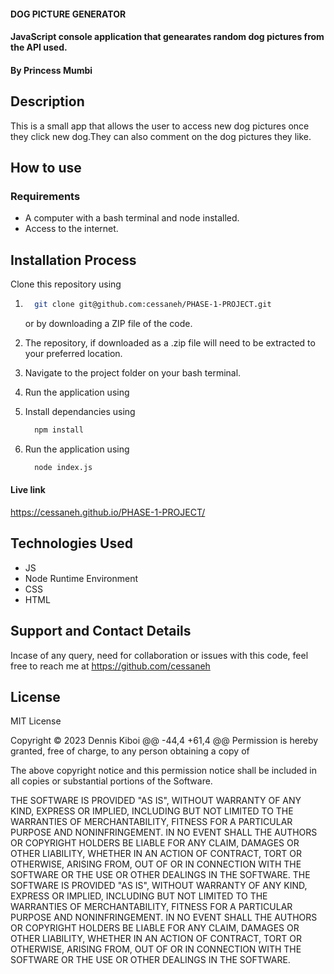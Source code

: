 
#### DOG PICTURE GENERATOR
#### JavaScript console application that genearates random dog pictures from the API used.

#### By **Princess Mumbi**

## Description
This is a small app that allows the user to access new dog pictures once they click new dog.They can also comment on the dog pictures they like.

## How to use 

### Requirements

* A computer with a bash terminal and node installed.
* Access to the internet.

## Installation Process

Clone this repository using

1.  ```bash
      git clone git@github.com:cessaneh/PHASE-1-PROJECT.git
    ```

    or by downloading a ZIP file of the code.

2. The repository, if downloaded as a .zip file will need to be extracted to your preferred location.

3. Navigate to the project folder on your bash terminal.
4. Run the application using
5. Install dependancies using

    ```bash
      npm install
    ```

6. Run the application using

    ```bash
      node index.js
    ```
#### Live link

  https://cessaneh.github.io/PHASE-1-PROJECT/  
  
## Technologies Used

* JS
* Node Runtime Environment
* CSS
* HTML  

## Support and Contact Details

Incase of any query, need for collaboration or issues with this code, feel free to reach me at  https://github.com/cessaneh

## License
MIT License

Copyright &copy; 2023 Dennis Kiboi
@@ -44,4 +61,4 @@ Permission is hereby granted, free of charge, to any person obtaining a copy of

The above copyright notice and this permission notice shall be included in all copies or substantial portions of the Software.

THE SOFTWARE IS PROVIDED "AS IS", WITHOUT WARRANTY OF ANY KIND, EXPRESS OR IMPLIED, INCLUDING BUT NOT LIMITED TO THE WARRANTIES OF MERCHANTABILITY, FITNESS FOR A PARTICULAR PURPOSE AND NONINFRINGEMENT. IN NO EVENT SHALL THE AUTHORS OR COPYRIGHT HOLDERS BE LIABLE FOR ANY CLAIM, DAMAGES OR OTHER LIABILITY, WHETHER IN AN ACTION OF CONTRACT, TORT OR OTHERWISE, ARISING FROM, OUT OF OR IN CONNECTION WITH THE SOFTWARE OR THE USE OR OTHER DEALINGS IN THE SOFTWARE.
THE SOFTWARE IS PROVIDED "AS IS", WITHOUT WARRANTY OF ANY KIND, EXPRESS OR IMPLIED, INCLUDING BUT NOT LIMITED TO THE WARRANTIES OF MERCHANTABILITY, FITNESS FOR A PARTICULAR PURPOSE AND NONINFRINGEMENT. IN NO EVENT SHALL THE AUTHORS OR COPYRIGHT HOLDERS BE LIABLE FOR ANY CLAIM, DAMAGES OR OTHER LIABILITY, WHETHER IN AN ACTION OF CONTRACT, TORT OR OTHERWISE, ARISING FROM, OUT OF OR IN CONNECTION WITH THE SOFTWARE OR THE USE OR OTHER DEALINGS IN THE SOFTWARE.


